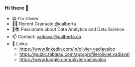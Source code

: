 ### Hi there 👋

- 😁 I'm Olivier
- 🔭🏫 Recent Graduate @ualberta
- 🧐📚 Passionate about Data Analytics and Data Science
- 📫 Contact: vadiaval@ualberta.ca
- 🔗 Links:  
    - https://www.linkedin.com/in/olivier-vadiavaloo
    - https://public.tableau.com/app/profile/olivier.vadiaval
    - https://www.kaggle.com/oliviervadiavaloo
